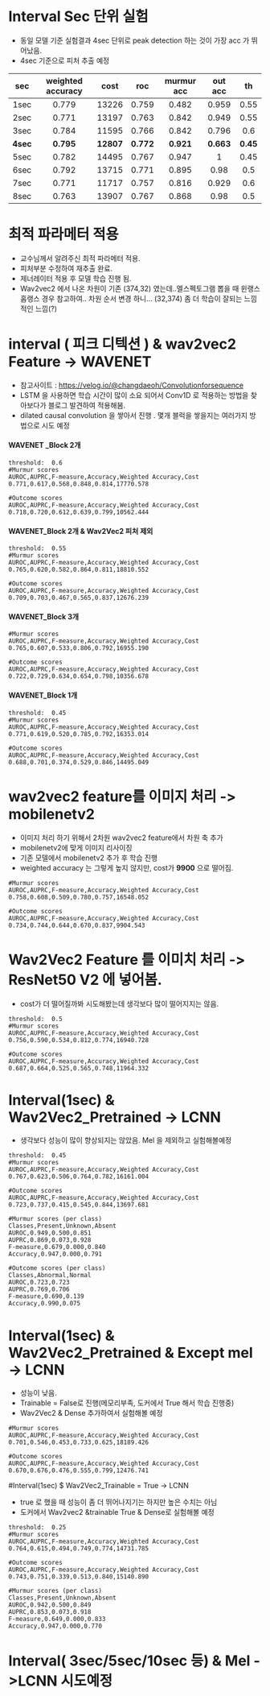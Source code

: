 # Interval Sec 단위 실험
- 동일 모델 기준 실험결과 4sec 단위로 peak detection 하는 것이 가장 acc  가 뛰어났음. 
- 4sec 기준으로 피처 추출 예정

|  **sec** 	| **weighted accuracy** 	|  **cost** 	|  **roc**  	| **murmur acc** 	| **out acc** 	|  **th**  	|
|:--------:	|:---------------------:	|:---------:	|:---------:	|:--------------:	|:-----------:	|:--------:	|
|   1sec   	|         0.779         	|   13226   	|   0.759   	|      0.482     	|    0.959    	|   0.55   	|
|   2sec   	|         0.771         	|   13197   	|   0.763   	|      0.842     	|    0.949    	|   0.55   	|
|   3sec   	|         0.784         	|   11595   	|   0.766   	|      0.842     	|    0.796    	|    0.6   	|
| **4sec** 	|       **0.795**       	| **12807** 	| **0.772** 	|    **0.921**   	|  **0.663**  	| **0.45** 	|
|   5sec   	|         0.782         	|   14495   	|   0.767   	|      0.947     	|      1      	|   0.45   	|
|   6sec   	|         0.792         	|   13715   	|   0.771   	|      0.895     	|     0.98    	|    0.5   	|
|   7sec   	|         0.771         	|   11717   	|   0.757   	|      0.816     	|    0.929    	|    0.6   	|
|   8sec   	|         0.763         	|   13907   	|   0.767   	|      0.868     	|     0.98    	|    0.5   	|





# 최적 파라메터 적용 
 - 교수님께서 알려주신 최적 파라메터 적용.
 - 피처부분 수정하여 재추출 완료.
 - 제너레이터 적용 후 모델 학습 진행 됨.
 - Wav2vec2 에서 나온 차원이 기존 (374,32) 였는데..멜스펙토그램 뽑을 때 윈랭스 홉랭스 경우 참고하여.. 차원 순서 변경 하니... (32,374) 좀 더 학습이 잘되는 느낌적인 느낌(?)
# interval ( 피크 디텍션 ) & wav2vec2 Feature  ->  WAVENET  
 - 참고사이트 : https://velog.io/@changdaeoh/Convolutionforsequence
 - LSTM 을 사용하면 학습 시간이 많이 소요 되어서 Conv1D 로 적용하는 방법을 찾아보다가 블로그 발견하여 적용해봄.
 - dilated causal convolution 을 쌓아서 진행 . 몇개 블럭을 쌓을지는 여러가지 방법으로 시도 예정


####   WAVENET _Block 2개
```
threshold:  0.6 
#Murmur scores
AUROC,AUPRC,F-measure,Accuracy,Weighted Accuracy,Cost
0.771,0.617,0.568,0.848,0.814,17770.578

#Outcome scores
AUROC,AUPRC,F-measure,Accuracy,Weighted Accuracy,Cost
0.718,0.720,0.612,0.639,0.799,10562.444
```
#### WAVENET_Block 2개 & Wav2Vec2 피처 제외 
```
threshold:  0.55
#Murmur scores
AUROC,AUPRC,F-measure,Accuracy,Weighted Accuracy,Cost
0.765,0.620,0.582,0.864,0.811,18810.552

#Outcome scores
AUROC,AUPRC,F-measure,Accuracy,Weighted Accuracy,Cost
0.709,0.703,0.467,0.565,0.837,12676.239
```

#### WAVENET_Block 3개
```
#Murmur scores
AUROC,AUPRC,F-measure,Accuracy,Weighted Accuracy,Cost
0.765,0.607,0.533,0.806,0.792,16955.190

#Outcome scores
AUROC,AUPRC,F-measure,Accuracy,Weighted Accuracy,Cost
0.722,0.729,0.634,0.654,0.798,10356.678
```

#### WAVENET_Block 1개
```
threshold:  0.45
#Murmur scores
AUROC,AUPRC,F-measure,Accuracy,Weighted Accuracy,Cost
0.771,0.619,0.520,0.785,0.792,16353.014

#Outcome scores
AUROC,AUPRC,F-measure,Accuracy,Weighted Accuracy,Cost
0.688,0.701,0.374,0.529,0.846,14495.049
```

# wav2vec2 feature를 이미지 처리 -> mobilenetv2
 - 이미지 처리 하기 위해서 2차원 wav2vec2 feature에서 차원 축 추가
 - mobilenetv2에 맞게 이미지 리사이징 
 - 기존 모델에서 mobilenetv2 추가 후 학습 진행 
 - weighted accuracy 는 그렇게 높지 않지만, cost가 **9900** 으로 떨어짐. 
```
#Murmur scores
AUROC,AUPRC,F-measure,Accuracy,Weighted Accuracy,Cost
0.758,0.608,0.509,0.780,0.757,16548.052

#Outcome scores
AUROC,AUPRC,F-measure,Accuracy,Weighted Accuracy,Cost
0.734,0.744,0.644,0.670,0.837,9904.543
```

# Wav2Vec2 Feature 를 이미치 처리 -> ResNet50 V2 에 넣어봄.
- cost가 더 떨어질까봐 시도해봤는데 생각보다 많이 떨어지지는 않음.
```
threshold:  0.5
#Murmur scores
AUROC,AUPRC,F-measure,Accuracy,Weighted Accuracy,Cost
0.756,0.590,0.534,0.812,0.774,16940.728

#Outcome scores
AUROC,AUPRC,F-measure,Accuracy,Weighted Accuracy,Cost
0.687,0.664,0.525,0.565,0.748,11964.332
```

# Interval(1sec) & Wav2Vec2_Pretrained ->  LCNN
 - 생각보다 성능이 많이 향상되지는 않았음. Mel 을 제외하고 실험해볼예정

```
threshold:  0.45
#Murmur scores
AUROC,AUPRC,F-measure,Accuracy,Weighted Accuracy,Cost
0.767,0.623,0.506,0.764,0.782,16161.004

#Outcome scores
AUROC,AUPRC,F-measure,Accuracy,Weighted Accuracy,Cost
0.723,0.737,0.415,0.545,0.844,13697.681

#Murmur scores (per class)
Classes,Present,Unknown,Absent
AUROC,0.949,0.500,0.851
AUPRC,0.869,0.073,0.928
F-measure,0.679,0.000,0.840
Accuracy,0.947,0.000,0.791

#Outcome scores (per class)
Classes,Abnormal,Normal
AUROC,0.723,0.723
AUPRC,0.769,0.706
F-measure,0.690,0.139
Accuracy,0.990,0.075
```
# Interval(1sec) & Wav2Vec2_Pretrained & Except mel ->  LCNN
- 성능이 낮음.
- Trainable = False로 진행(메모리부족, 도커에서 True 해서 학습 진행중)
- Wav2Vec2  & Dense 추가하여서 실험해볼 예정
```
#Murmur scores
AUROC,AUPRC,F-measure,Accuracy,Weighted Accuracy,Cost
0.701,0.546,0.453,0.733,0.625,18189.426

#Outcome scores
AUROC,AUPRC,F-measure,Accuracy,Weighted Accuracy,Cost
0.670,0.676,0.476,0.555,0.799,12476.741
```
#Interval(1sec) $ Wav2Vec2_Trainable = True  -> LCNN
- true 로 했을 때 성능이 좀 더 뛰어나지기는 하지만 높은 수치는 아님
- 도커에서 Wav2vec2 &trainable True & Dense로 실험해볼 예정
```
threshold:  0.25
#Murmur scores
AUROC,AUPRC,F-measure,Accuracy,Weighted Accuracy,Cost
0.764,0.615,0.494,0.749,0.774,14731.785

#Outcome scores
AUROC,AUPRC,F-measure,Accuracy,Weighted Accuracy,Cost
0.743,0.751,0.339,0.513,0.840,15140.890

#Murmur scores (per class)
Classes,Present,Unknown,Absent
AUROC,0.942,0.500,0.849
AUPRC,0.853,0.073,0.918
F-measure,0.649,0.000,0.833
Accuracy,0.947,0.000,0.770
```

# Interval( 3sec/5sec/10sec 등) & Mel ->LCNN 시도예정
